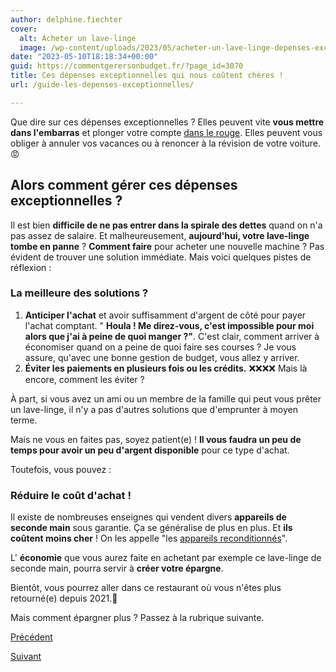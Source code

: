```yaml
---
author: delphine.fiechter
cover:
  alt: Acheter un lave-linge
  image: /wp-content/uploads/2023/05/acheter-un-lave-linge-depenses-exceptionnelles-1.png
date: "2023-05-10T18:18:34+00:00"
guid: https://commentgerersonbudget.fr/?page_id=3070
title: Ces dépenses exceptionnelles qui nous coûtent chères !
url: /guide-les-depenses-exceptionnelles/

---
```

Que dire sur ces dépenses exceptionnelles ? Elles peuvent vite **vous mettre dans l'embarras** et plonger votre compte [dans le rouge](https://commentgerersonbudget.fr/menages-dans-le-rouge/ "dans le rouge"). Elles peuvent vous obliger à annuler vos vacances ou à renoncer à la révision de votre voiture.😡

## Alors comment gérer ces dépenses exceptionnelles ?

Il est bien **difficile de ne pas entrer dans la spirale des dettes** quand on n'a pas assez de salaire. Et malheureusement, **aujourd'hui, votre lave-linge tombe en panne** ? **Comment faire** pour acheter une nouvelle machine ? Pas évident de trouver une solution immédiate. Mais voici quelques pistes de réflexion :

### La meilleure des solutions ?

1. **Anticiper l'achat** et avoir suffisamment d'argent de côté pour payer l'achat comptant. " **Houla ! Me direz-vous, c'est impossible pour moi alors que j'ai à peine de quoi manger ?"**. C'est clair, comment arriver à économiser quand on a peine de quoi faire ses courses ? Je vous assure, qu'avec une bonne gestion de budget, vous allez y arriver.
1. **Éviter les paiements en plusieurs fois ou les crédits.** ❌❌❌❌ Mais là encore, comment les éviter ?

À part, si vous avez un ami ou un membre de la famille qui peut vous prêter un lave-linge, il n'y a pas d'autres solutions que d'emprunter à moyen terme.

Mais ne vous en faites pas, soyez patient(e) ! **Il vous faudra un peu de temps pour avoir un peu d'argent disponible** pour ce type d'achat.

Toutefois, vous pouvez :

### Réduire le coût d'achat !

Il existe de nombreuses enseignes qui vendent divers **appareils de seconde main** sous garantie. Ça se généralise de plus en plus. Et **ils coûtent moins cher** ! On les appelle "les [appareils reconditionnés](https://www.quechoisir.org/actualite-produits-reconditionnes-enfin-une-definition-legale-n98696/ "appareils recondionnés")".

L' **économie** que vous aurez faite en achetant par exemple ce lave-linge de seconde main, pourra servir à **créer votre épargne**.

Bientôt, vous pourrez aller dans ce restaurant où vous n'êtes plus retourné(e) depuis 2021.🍕

Mais comment épargner plus ? Passez à la rubrique suivante.

[Précédent](https://commentgerersonbudget.fr/guide-les-frais-annuels "")

[Suivant](https://commentgerersonbudget.fr/guide-pouvoir-epargner "pouvoir épargner")
